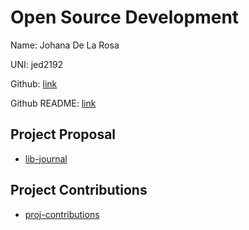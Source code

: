 # Open Source Development

Name: Johana De La Rosa

UNI: jed2192

Github: [link](https://github.com/jedlr)

Github README: [link](https://github.com/jedlr/jedlr/blob/main/README.md)


## Project Proposal
* [lib-journal](./lib-journal.md)
<!-- 
* journal library that fetches journal prompts, generates trackers (e.g. mood tracker, sleep tracker, memory tracker) and year recaps to facilitate the journinaling experience
-->

## Project Contributions
* [proj-contributions](./proj-contributions.md)
<!-- 
* numpy
* pandas
* classmate's projects
-->
